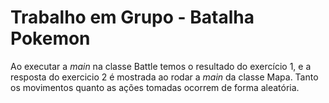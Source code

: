 # Trabalho em Grupo - Batalha Pokemon
Ao executar a *main* na classe Battle temos o resultado do exercício 1, e a resposta do exercicio 2 é mostrada ao rodar a *main* da classe Mapa.
Tanto os movimentos quanto as ações tomadas ocorrem de forma aleatória.
